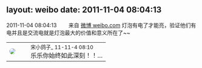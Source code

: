layout: weibo
date: 2011-11-04 08:04:13
---
<meta name="referrer" content="no-referrer" />

2011-11-04 08:04:13  &nbsp;&nbsp;&nbsp;&nbsp;&nbsp;&nbsp; 来自 <a href="http://weibo.com/" rel="nofollow">微博 weibo.com</a>
灯泡有电了才能亮，验证他们有电并且是交流电就是灯泡最大的价值和意义所在了~~ ​​​

<table style="width: 100%;">
  <tr>
    <td style="width: 40px;"><img style="border-radius:50%" src="https://tva3.sinaimg.cn/crop.92.47.244.244.50/88f80b2bjw8eukpmat8a6j20c8086jrv.jpg?KID=imgbed,tva&Expires=1624464102&ssig=KPAutONCmc"></td>
    <td colspan="2"><small>宋小鸽子_ 11-11-4 08:10</small><br/>乐乐你始终如此深刻！！…</td>
  </tr>
</table>
